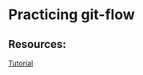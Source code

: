 # Practicing git-flow

## Resources:

[Tutorial](https://www.atlassian.com/git/tutorials/learn-git-with-bitbucket-cloud)
